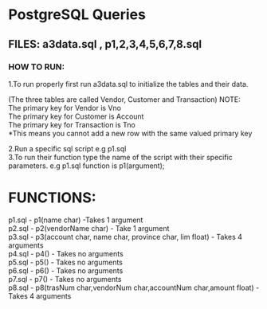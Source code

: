 
# PostgreSQL Queries  
## FILES: a3data.sql , p1,2,3,4,5,6,7,8.sql  

### HOW TO RUN:

1.To run properly first run a3data.sql to initialize the tables and their data.

(The three tables are called Vendor, Customer and Transaction)
NOTE:  
The primary key for Vendor is Vno  
The primary key for Customer is Account  
The primary key for Transaction is Tno  
*This means you cannot add a new row with the same valued primary key  

2.Run a specific sql script e.g p1.sql  
3.To run their function type the name of the script with their specific parameters. e.g p1.sql function is p1(argument);  



# FUNCTIONS:

p1.sql - p1(name char) -Takes 1 argument   
p2.sql - p2(vendorName char) - Take 1 argument   
p3.sql - p3(account char, name char, province char, lim float) - Takes 4 arguments   
p4.sql - p4() - Takes no arguments   
p5.sql - p5() - Takes no arguments   
p6.sql - p6() - Takes no arguments   
p7.sql - p7() - Takes no arguments   
p8.sql - p8(trasNum char,vendorNum char,accountNum char,amount float) - Takes 4 arguments   
